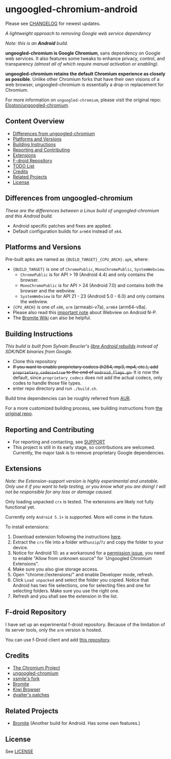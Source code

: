 # ungoogled-chromium-android

Please see [CHANGELOG](CHANGELOG.md) for newest updates.

*A lightweight approach to removing Google web service dependency*

*Note: this is an **Android** build.*

**ungoogled-chromium is Google Chromium**, sans dependency on Google web services. It also features some tweaks to enhance privacy, control, and transparency *(almost all of which require manual activation or enabling)*.

**ungoogled-chromium retains the default Chromium experience as closely as possible**. Unlike other Chromium forks that have their own visions of a web browser, ungoogled-chromium is essentially a drop-in replacement for Chromium.

For more information on `ungoogled-chromium`, please visit the original repo: [Eloston/ungoogled-chromium](https://github.com/Eloston/ungoogled-chromium).

## Content Overview

* [Differences from ungoogled-chromium](#differences-from-ungoogled-chromium)
* [Platforms and Versions](#platforms-and-versions)
* [Building Instructions](#building-instructions)
* [Reporting and Contributing](#reporting-and-contributing)
* [Extensions](#extensions)
* [F-droid Repository](#f-droid-repository)
* [TODO List](#todo-list)
* [Credits](#credits)
* [Related Projects](#related-projects)
* [License](#license)

## Differences from ungoogled-chromium

*These are the differences between a Linux build of ungoogled-chromium and this Android build.*

* Android specific patches and fixes are applied.
* Default configuration builds for `arm64` instead of `x64`.

## Platforms and Versions

Pre-built apks are named as `{BUILD_TARGET}_{CPU_ARCH}.apk`, where:
* `{BUILD_TARGET}` is one of `ChromePublic`, `MonoChromePublic`, `SystemWebview`.
  * `ChromePublic` is for API > 19 (Android 4.4) and only contains the browser.
  * `MonoChromePublic` is for API > 24 (Android 7.0) and contains both the browser and the webview.
  * `SystemWebview` is for API 21 - 23 (Android 5.0 - 6.0) and only contains the webview.
* `{CPU_ARCH}` is one of `x86`, `arm` (armeabi-v7a), `arm64` (arm64-v8a).
* Please also read this [important note](https://chromium.googlesource.com/chromium/src/+/HEAD/android_webview/docs/build-instructions.md#Important-notes-for-N_P) about Webview on Android N-P.
* The [Bromite Wiki](https://github.com/bromite/bromite/wiki/Installing-SystemWebView) can also be helpful.


## Building Instructions
*This build is built from Sylvain Beucler's [libre Android rebuilds](https://android-rebuilds.beuc.net/) instead of SDK/NDK binaries from Google.*

* Clone this repository
* ~~If you want to enable proprietary codecs (h264, mp3, mp4, etc.), add `proprietary_codecs=true` to the end of `android_flags.gn`.~~ It is now the default, since `proprietary_codecs` does not add the actual codecs, only codes to handle those file types.
* enter repo directory and run `./build.sh`.

Build time dependencies can be roughly referred from [AUR](https://aur.archlinux.org/packages/ungoogled-chromium/).

For a more customized building process, see building instructions from [the original repo](https://github.com/Eloston/ungoogled-chromium/blob/master/docs/building.md).

## Reporting and Contributing

* For reporting and contacting, see [SUPPORT](SUPPORT.md)
* This project is still in its early stage, so contributions are welcomed. Currently, the major task is to remove proprietary Google dependencies.

## Extensions

*Note: the Extension-support version is highly experimental and unstable. Only use it if you want to help testing, or you know what you are doing! I will not be responsible for any loss or damage caused.*

Only loading unpacked `crx` is tested. The extensions are likely not fully functional yet.

Currently only `Android 5.1+` is supported. More will come in the future.

To install extensions:
1. Download extension following the instructions [here](https://ungoogled-software.github.io/ungoogled-chromium-wiki/faq#downloading-the-crx-file).
2. Extract the `crx` file into a folder with`unzip`/`7z` and copy the folder to your device.
3. Notice for Android 10: as a workaround for a [permission issue](https://github.com/wchen342/ungoogled-chromium-android/issues/27), you need to enable "Allow from unknown source" for `Ungoogled Chromium Extensions".
4. Make sure you also give storage access.
3. Open "chrome://extensions/" and enable Developer mode, refresh.
4. Click `Load unpacked` and select the folder you copied. Notice that Android has two file selections, one for selecting files and one for selecting folders. Make sure you use the right one.
5. Refresh and you shall see the extension in the list.

## F-droid Repository

I have set up an experimental f-droid repository. Because of the limitation of its server tools, only the `arm` version is hosted.

You can use f-Droid client and add [this repository](https://www.droidware.info/fdroid/repo?fingerprint=2144449AB1DD270EC31B6087409B5D0EA39A75A9F290DA62AC1B238A0EAAF851).


## Credits

* [The Chromium Project](//www.chromium.org/)
* [ungoogled-chromium](//github.com/Eloston/ungoogled-chromium)
* [xsmile's fork](//github.com/xsmile/ungoogled-chromium/tree/android)
* [Bromite](//github.com/bromite/bromite)
* [Kiwi Browser](//github.com/kiwibrowser)
* [dvalter's patches](//github.com/dvalter/chromium-android-ext-dev)

## Related Projects

* [Bromite](//github.com/bromite/bromite) (Another build for Android. Has some own features.)

## License

See [LICENSE](LICENSE.md)
